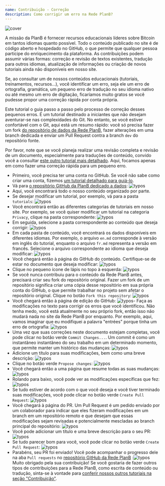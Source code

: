 ```yaml
---
name: Contribuição - Correção
description: Como corrigir um erro na Rede PlanB?
---
```

![cover](assets/cover.webp)

A missão da PlanB é fornecer recursos educacionais líderes sobre Bitcoin em tantos idiomas quanto possível. Todo o conteúdo publicado no site é de código aberto e hospedado no GitHub, o que permite que qualquer pessoa participe do enriquecimento da plataforma. As contribuições podem assumir várias formas: correção e revisão de textos existentes, tradução para outros idiomas, atualização de informações ou criação de novos tutoriais ainda não disponíveis em nosso site.

Se, ao consultar um de nossos conteúdos educacionais (tutoriais, treinamentos, recursos...), você identificar um erro, seja ele um erro de ortografia, gramática, um pequeno erro de tradução no seu idioma nativo ou até mesmo um erro de digitação, ficaríamos muito gratos se você pudesse propor uma correção rápida por conta própria.

Este tutorial o guia passo a passo pelo processo de correção desses pequenos erros. É um tutorial destinado a iniciantes que não desejam aventurar-se nas complexidades do Git. No entanto, se você estiver confortável com o Git, aqui está um resumo rápido: você só precisa fazer um fork [do repositório de dados da Rede PlanB](https://github.com/DecouvreBitcoin/sovereign-university-data), fazer alterações em uma branch dedicada e enviar um Pull Request contra a branch `dev` do repositório fonte.

Por favor, note que se você planeja realizar uma revisão completa e revisão de um documento, especialmente para traduções de conteúdo, convido você a consultar [este outro tutorial mais detalhado](https://planb.network/tutorials/others/content-review-tutorial). Aqui, focamos apenas em como fazer uma correção rápida para um pequeno erro.

- Primeiro, você precisa ter uma conta no GitHub. Se você não sabe como criar uma conta, fizemos [um tutorial detalhado para guiá-lo](https://planb.network/tutorials/others/create-github-account).
- Vá para [o repositório GitHub da PlanB dedicado a dados](https://github.com/DecouvreBitcoin/sovereign-university-data):
![typos](assets/01.webp)
- Aqui, você encontrará todo o nosso conteúdo organizado por parte.
- Se desejar modificar um tutorial, por exemplo, vá para a pasta `tutorials`:
![typos](assets/02.webp)
- Você encontrará então as diferentes categorias de tutoriais em nosso site. Por exemplo, se você quiser modificar um tutorial na categoria `Privacy`, clique na pasta correspondente:
![typos](assets/03.webp)
- Em seguida, selecione a pasta correspondente ao conteúdo que deseja corrigir:
![typos](assets/04.webp)
- Em cada pasta de conteúdo, você encontrará os dados disponíveis em diferentes idiomas. Por exemplo, o arquivo `en.md` corresponde à versão em inglês do tutorial, enquanto o arquivo `fr.md` representa a versão em francês. Selecione o arquivo correspondente ao idioma que deseja modificar: ![typos](assets/05.webp)
- Você chegará então à página do GitHub do conteúdo. Certifique-se de estar no documento que deseja modificar: ![typos](assets/06.webp)
- Clique no pequeno ícone de lápis no topo à esquerda: ![typos](assets/07.webp)
- Se você nunca contribuiu para o conteúdo da Rede PlanB antes, precisará criar seu fork do repositório original. Fazer um fork de um repositório significa criar uma cópia desse repositório em sua própria conta do GitHub, o que permite trabalhar no projeto sem afetar o repositório original. Clique no botão `Fork this repository`: ![typos](assets/08.webp)
- Você chegará então à página de edição do GitHub: ![typos](assets/09.webp)- Faça as modificações no texto para corrigir os erros que você identificou. Não tenha medo, você está atualmente no seu próprio fork, então isso não mudará nada no site da Rede PlanB por enquanto. Por exemplo, aqui, vamos imaginar que eu modifiquei a palavra "entrées" porque tinha um erro de ortografia: ![typos](assets/10.webp)
- Uma vez que suas correções neste documento estejam completas, você pode clicar no botão verde `Commit Changes...`. Um commit é como um instantâneo instantâneo do seu trabalho em um determinado momento, que permite manter um histórico das mudanças: ![typos](assets/11.webp)
- Adicione um título para suas modificações, bem como uma breve descrição: ![typos](assets/12.webp)
- Clique no botão verde `Propose changes`: ![typos](assets/13.webp)
- Você chegará então a uma página que resume todas as suas mudanças: ![typos](assets/14.webp)
- Rolando para baixo, você pode ver as modificações específicas que fez: ![typos](assets/15.webp)
- Se tudo estiver de acordo com o que você deseja e você tiver terminado suas modificações, você pode clicar no botão verde `Create Pull Request`: ![typos](assets/16.webp)
- Você chegará à página do PR. Um Pull Request é um pedido enviado por um colaborador para indicar que eles fizeram modificações em um branch em um repositório remoto e que desejam que essas modificações sejam revisadas e potencialmente mescladas ao branch principal do repositório: ![typos](assets/17.webp)
- Você pode adicionar um título e uma breve descrição para o seu PR: ![typos](assets/18.webp)
- Se tudo parecer bom para você, você pode clicar no botão verde `Create Pull Request`: ![typos](assets/19.webp)
- Parabéns, seu PR foi enviado! Você pode acompanhar o progresso dele na aba `Pull requests` no [repositório GitHub da Rede PlanB](https://github.com/DecouvreBitcoin/sovereign-university-data/pulls) :![typos](assets/20.webp)
Muito obrigado pela sua contribuição! Se você gostaria de fazer outros tipos de contribuições para a Rede PlanB, como escrita de conteúdo ou tradução, sinta-se à vontade para [conferir nossos outros tutoriais na seção "Contribuição"](https://planb.network/tutorials/others).